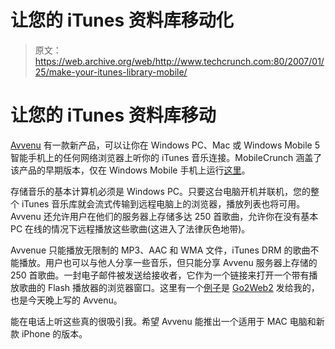 # 让您的 iTunes 资料库移动化 

> 原文：<https://web.archive.org/web/http://www.techcrunch.com:80/2007/01/25/make-your-itunes-library-mobile/>

# 让您的 iTunes 资料库移动

 [](https://web.archive.org/web/20220926100043/http://www.avvenu.com/) [Avvenu](https://web.archive.org/web/20220926100043/http://www.avvenu.com/) 有一款新产品，可以让你在 Windows PC、Mac 或 Windows Mobile 5 智能手机上的任何网络浏览器上听你的 iTunes 音乐连接。MobileCrunch 涵盖了该产品的早期版本，仅在 Windows Mobile 手机上运行[这里](https://web.archive.org/web/20220926100043/http://mobilecrunch.com/2006/06/01/avvenu-announces-premium-services-and-mp3-streaming-from-your-pc/)。

存储音乐的基本计算机必须是 Windows PC。只要这台电脑开机并联机，您的整个 iTunes 音乐库就会流式传输到远程电脑上的浏览器，播放列表也将可用。Avvenu 还允许用户在他们的服务器上存储多达 250 首歌曲，允许你在没有基本 PC 在线的情况下远程播放这些歌曲(这进入了法律灰色地带)。

Avvenue 只能播放无限制的 MP3、AAC 和 WMA 文件，iTunes DRM 的歌曲不能播放。用户也可以与他人分享一些音乐，但只能分享 Avvenu 服务器上存储的 250 首歌曲。一封电子邮件被发送给接收者，它作为一个链接来打开一个带有播放歌曲的 Flash 播放器的浏览器窗口。这里有一个[例子](https://web.archive.org/web/20220926100043/https://ui.avvenu.com/datashare/?k=A350e2cd272297dd4a3159b6a5648bbf2)是 [Go2Web2](https://web.archive.org/web/20220926100043/http://go2web2.blogspot.com/2007/01/your-new-itunes-pc.html) 发给我的，也是今天晚上写的 Avvenu。

能在电话上听这些真的很吸引我。希望 Avvenu 能推出一个适用于 MAC 电脑和新款 iPhone 的版本。